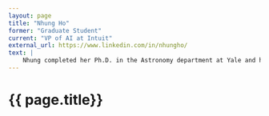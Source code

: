 ```yaml
---
layout: page
title: "Nhung Ho"
former: "Graduate Student"
current: "VP of AI at Intuit"
external_url: https://www.linkedin.com/in/nhungho/
text: |
    Nhung completed her Ph.D. in the Astronomy department at Yale and her B.A. in Astrophysics at the University of California, Berkeley. While at Berkeley she was an undergraduate researcher with the Supernova Factory at Lawrence Berkeley National Labs. Her research in the Geha Group involved studying the dynamical evolution of the M31 dwarf system with a side interest in environment driven evolution of local dwarfs.
---
```



<h1> {{ page.title}} </h1>